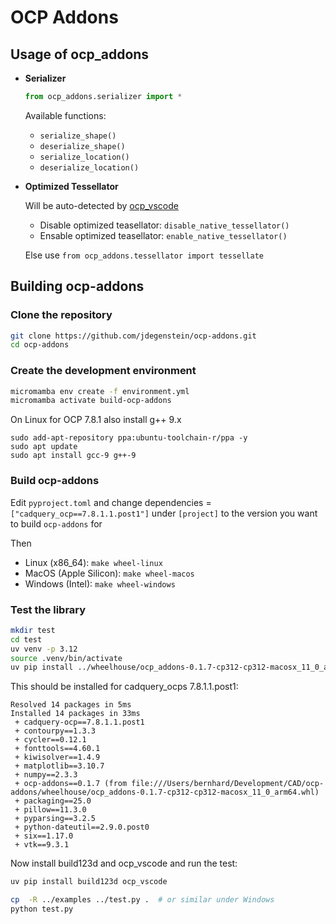 # OCP Addons

## Usage of ocp_addons

- **Serializer**

  ```python
  from ocp_addons.serializer import *
  ```

  Available functions:

  - `serialize_shape()`
  - `deserialize_shape()`
  - `serialize_location()`
  - `deserialize_location()`

- **Optimized Tessellator**

  Will be auto-detected by [ocp_vscode](https://github.com/bernhard-42/vscode_ocp_cad_viewer.git)

  - Disable optimized teasellator: `disable_native_tessellator()`
  - Ensable optimized teasellator: `enable_native_tessellator()`

  Else use `from ocp_addons.tessellator import tessellate`

## Building ocp-addons

### Clone the repository

```bash
git clone https://github.com/jdegenstein/ocp-addons.git
cd ocp-addons
```

### Create the development environment

```bash
micromamba env create -f environment.yml
micromamba activate build-ocp-addons
```

On Linux for OCP 7.8.1 also install g++ 9.x

```
sudo add-apt-repository ppa:ubuntu-toolchain-r/ppa -y
sudo apt update
sudo apt install gcc-9 g++-9
```

### Build ocp-addons

Edit `pyproject.toml` and change dependencies = `["cadquery_ocp==7.8.1.1.post1"]` under `[project]` to the version you want to build `ocp-addons` for

Then

- Linux (x86_64): `make wheel-linux`
- MacOS (Apple Silicon): `make wheel-macos`
- Windows (Intel): `make wheel-windows`

### Test the library

```bash
mkdir test
cd test
uv venv -p 3.12
source .venv/bin/activate
uv pip install ../wheelhouse/ocp_addons-0.1.7-cp312-cp312-macosx_11_0_arm64.whl
```

This should be installed for cadquery_ocps 7.8.1.1.post1:

```text
Resolved 14 packages in 5ms
Installed 14 packages in 33ms
 + cadquery-ocp==7.8.1.1.post1
 + contourpy==1.3.3
 + cycler==0.12.1
 + fonttools==4.60.1
 + kiwisolver==1.4.9
 + matplotlib==3.10.7
 + numpy==2.3.3
 + ocp-addons==0.1.7 (from file:///Users/bernhard/Development/CAD/ocp-addons/wheelhouse/ocp_addons-0.1.7-cp312-cp312-macosx_11_0_arm64.whl)
 + packaging==25.0
 + pillow==11.3.0
 + pyparsing==3.2.5
 + python-dateutil==2.9.0.post0
 + six==1.17.0
 + vtk==9.3.1
```

Now install build123d and ocp_vscode and run the test:

```bash
uv pip install build123d ocp_vscode

cp  -R ../examples ../test.py .  # or similar under Windows
python test.py
```
